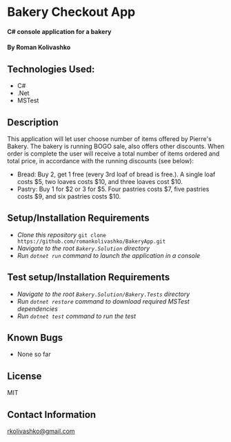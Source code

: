 # Bakery Checkout App

#### C# console application for a bakery

#### By Roman Kolivashko

## Technologies Used:

* C#
* .Net
* MSTest

## Description
This application will let user choose number of items offered by Pierre's Bakery. The bakery is running BOGO sale, also offers other discounts. When order is complete the user will receive a total number of items ordered and total price, in accordance with the running discounts (see below):
* Bread: Buy 2, get 1 free (every 3rd loaf of bread is free.). A single loaf costs $5, two loaves costs $10, and three loaves cost $10.
* Pastry: Buy 1 for $2 or 3 for $5. Four pastries costs $7, five pastries costs $9, and six pastries costs $10.



## Setup/Installation Requirements

* _Clone this repository_ `git clone https://github.com/romankolivashko/BakeryApp.git`
* _Navigate to the root `Bakery.Solution` directory_
* _Run `dotnet run` command to launch the application in a console_

## Test setup/Installation Requirements

* _Navigate to the root `Bakery.Solution/Bakery.Tests` directory_
* _Run `dotnet restore` command to download required MSTest dependencies_
* _Run `dotnet test` command to run the test_


## Known Bugs

* None so far

## License
MIT
## Contact Information
rkolivashko@gmail.com